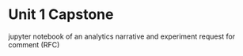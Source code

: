 # Unit 1 Capstone
jupyter notebook of an analytics narrative and experiment request for comment (RFC)
